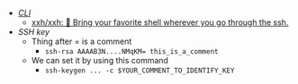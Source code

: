 - *[CLI](CLI.md)*
	- [xxh/xxh: 🚀 Bring your favorite shell wherever you go through the ssh.](https://github.com/xxh/xxh)
- *SSH key*
	- Thing after = is a comment
		- `ssh-rsa AAAAB3N....NMqKM= this_is_a_comment`
	- We can set it by using this command
		- `ssh-keygen ... -c $YOUR_COMMENT_TO_IDENTIFY_KEY`
